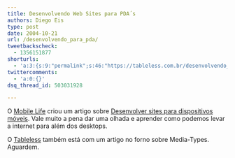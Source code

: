 ```yaml
---
title: Desenvolvendo Web Sites para PDA´s
authors: Diego Eis
type: post
date: 2004-10-21
url: /desenvolvendo_para_pda/
tweetbackscheck:
  - 1356151877
shorturls:
  - 'a:3:{s:9:"permalink";s:46:"https://tableless.com.br/desenvolvendo_para_pda";s:7:"tinyurl";s:26:"https://tinyurl.com/3r5zypu";s:4:"isgd";s:19:"https://is.gd/iqdZpE";}'
twittercomments:
  - 'a:0:{}'
dsq_thread_id: 503031928

---
```

O [Mobile Life][1] criou um artigo sobre [Desenvolver sites para dispositivos móveis][2]. Vale muito a pena dar uma olhada e aprender como podemos levar a internet para além dos desktops.
              
O [Tableless][3] também está com um artigo no forno sobre Media-Types. Aguardem.

 [1]: https://www.mobilelife.com.br/
 [2]: https://www.mobilelife.com.br/artigos/web_pda.asp
 [3]: https://tableless.com.br/